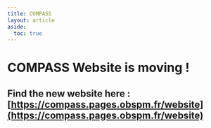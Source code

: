 ```yaml
---
title: COMPASS
layout: article
aside:
  toc: true
---
```


# COMPASS Website is moving !
## Find the new website here : [https://compass.pages.obspm.fr/website](https://compass.pages.obspm.fr/website)
